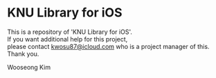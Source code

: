 KNU Library for iOS
=======================

This is a repository of 'KNU Library for iOS'.  
If you want additional help for this project,   
please contact kwosu87@icloud.com who is a project manager of this.   
Thank you.

Wooseong Kim
